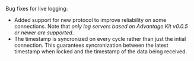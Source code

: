 Bug fixes for live logging:
* Added support for new protocol to improve reliability on some connections. Note that *only log servers based on Advantage Kit v0.0.5 or newer are supported*.
* The timestamp is syncronized on every cycle rather than just the intial connection. This guarantees syncronization between the latest timestamp when locked and the timestamp of the data being received.